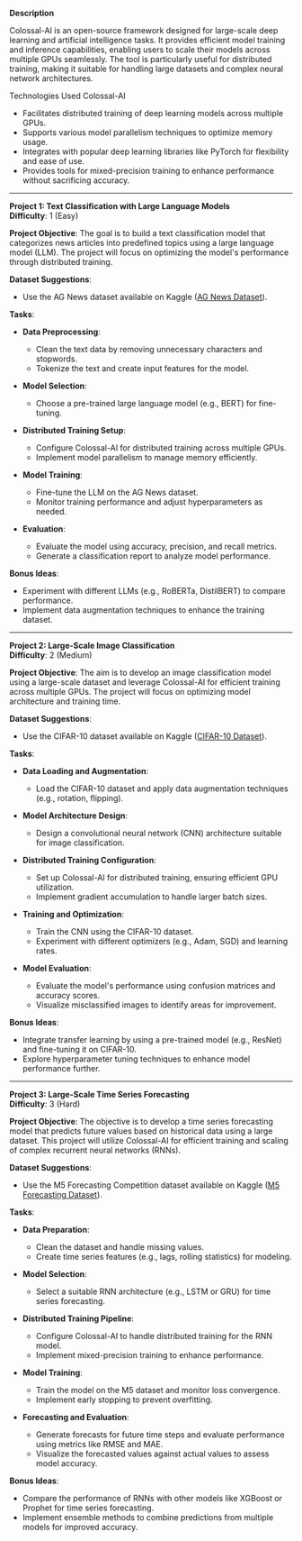 **Description**

Colossal-AI is an open-source framework designed for large-scale deep learning and artificial intelligence tasks. It provides efficient model training and inference capabilities, enabling users to scale their models across multiple GPUs seamlessly. The tool is particularly useful for distributed training, making it suitable for handling large datasets and complex neural network architectures.

Technologies Used
Colossal-AI

- Facilitates distributed training of deep learning models across multiple GPUs.
- Supports various model parallelism techniques to optimize memory usage.
- Integrates with popular deep learning libraries like PyTorch for flexibility and ease of use.
- Provides tools for mixed-precision training to enhance performance without sacrificing accuracy.

---

**Project 1: Text Classification with Large Language Models**  
**Difficulty**: 1 (Easy)

**Project Objective**: The goal is to build a text classification model that categorizes news articles into predefined topics using a large language model (LLM). The project will focus on optimizing the model's performance through distributed training.

**Dataset Suggestions**: 
- Use the AG News dataset available on Kaggle ([AG News Dataset](https://www.kaggle.com/amananandrai/ag-news-classification-dataset)).

**Tasks**:
- **Data Preprocessing**:
    - Clean the text data by removing unnecessary characters and stopwords.
    - Tokenize the text and create input features for the model.

- **Model Selection**:
    - Choose a pre-trained large language model (e.g., BERT) for fine-tuning.

- **Distributed Training Setup**:
    - Configure Colossal-AI for distributed training across multiple GPUs.
    - Implement model parallelism to manage memory efficiently.

- **Model Training**:
    - Fine-tune the LLM on the AG News dataset.
    - Monitor training performance and adjust hyperparameters as needed.

- **Evaluation**:
    - Evaluate the model using accuracy, precision, and recall metrics.
    - Generate a classification report to analyze model performance.

**Bonus Ideas**:
- Experiment with different LLMs (e.g., RoBERTa, DistilBERT) to compare performance.
- Implement data augmentation techniques to enhance the training dataset.


---

**Project 2: Large-Scale Image Classification**  
**Difficulty**: 2 (Medium)

**Project Objective**: The aim is to develop an image classification model using a large-scale dataset and leverage Colossal-AI for efficient training across multiple GPUs. The project will focus on optimizing model architecture and training time.

**Dataset Suggestions**: 
- Use the CIFAR-10 dataset available on Kaggle ([CIFAR-10 Dataset](https://www.kaggle.com/c/cifar-10)).

**Tasks**:
- **Data Loading and Augmentation**:
    - Load the CIFAR-10 dataset and apply data augmentation techniques (e.g., rotation, flipping).

- **Model Architecture Design**:
    - Design a convolutional neural network (CNN) architecture suitable for image classification.

- **Distributed Training Configuration**:
    - Set up Colossal-AI for distributed training, ensuring efficient GPU utilization.
    - Implement gradient accumulation to handle larger batch sizes.

- **Training and Optimization**:
    - Train the CNN using the CIFAR-10 dataset.
    - Experiment with different optimizers (e.g., Adam, SGD) and learning rates.

- **Model Evaluation**:
    - Evaluate the model's performance using confusion matrices and accuracy scores.
    - Visualize misclassified images to identify areas for improvement.

**Bonus Ideas**:
- Integrate transfer learning by using a pre-trained model (e.g., ResNet) and fine-tuning it on CIFAR-10.
- Explore hyperparameter tuning techniques to enhance model performance further.


---

**Project 3: Large-Scale Time Series Forecasting**  
**Difficulty**: 3 (Hard)

**Project Objective**: The objective is to develop a time series forecasting model that predicts future values based on historical data using a large dataset. This project will utilize Colossal-AI for efficient training and scaling of complex recurrent neural networks (RNNs).

**Dataset Suggestions**: 
- Use the M5 Forecasting Competition dataset available on Kaggle ([M5 Forecasting Dataset](https://www.kaggle.com/c/m5-forecasting-accuracy)).

**Tasks**:
- **Data Preparation**:
    - Clean the dataset and handle missing values.
    - Create time series features (e.g., lags, rolling statistics) for modeling.

- **Model Selection**:
    - Select a suitable RNN architecture (e.g., LSTM or GRU) for time series forecasting.

- **Distributed Training Pipeline**:
    - Configure Colossal-AI to handle distributed training for the RNN model.
    - Implement mixed-precision training to enhance performance.

- **Model Training**:
    - Train the model on the M5 dataset and monitor loss convergence.
    - Implement early stopping to prevent overfitting.

- **Forecasting and Evaluation**:
    - Generate forecasts for future time steps and evaluate performance using metrics like RMSE and MAE.
    - Visualize the forecasted values against actual values to assess model accuracy.

**Bonus Ideas**:
- Compare the performance of RNNs with other models like XGBoost or Prophet for time series forecasting.
- Implement ensemble methods to combine predictions from multiple models for improved accuracy.

